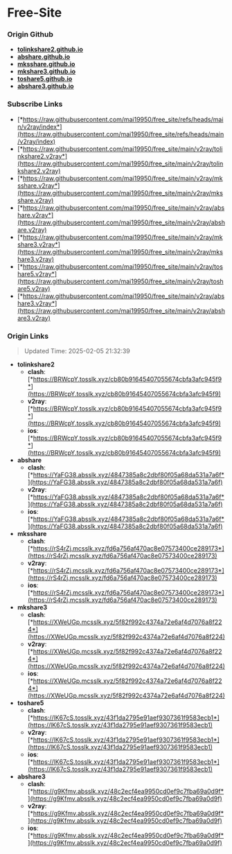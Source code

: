 # Free-Site

### Origin Github

- [**tolinkshare2.github.io**](https://github.com/tolinkshare2/tolinkshare2.github.io)
- [**abshare.github.io**](https://github.com/abshare/abshare.github.io)
- [**mksshare.github.io**](https://github.com/mksshare/mksshare.github.io)
- [**mkshare3.github.io**](https://github.com/mkshare3/mkshare3.github.io)
- [**toshare5.github.io**](https://github.com/toshare5/toshare5.github.io)
- [**abshare3.github.io**](https://github.com/abshare3/abshare3.github.io)

### Subscribe Links

- [*https://raw.githubusercontent.com/mai19950/free_site/refs/heads/main/v2ray/index*](https://raw.githubusercontent.com/mai19950/free_site/refs/heads/main/v2ray/index)
- [*https://raw.githubusercontent.com/mai19950/free_site/main/v2ray/tolinkshare2.v2ray*](https://raw.githubusercontent.com/mai19950/free_site/main/v2ray/tolinkshare2.v2ray)
- [*https://raw.githubusercontent.com/mai19950/free_site/main/v2ray/mksshare.v2ray*](https://raw.githubusercontent.com/mai19950/free_site/main/v2ray/mksshare.v2ray)
- [*https://raw.githubusercontent.com/mai19950/free_site/main/v2ray/abshare.v2ray*](https://raw.githubusercontent.com/mai19950/free_site/main/v2ray/abshare.v2ray)
- [*https://raw.githubusercontent.com/mai19950/free_site/main/v2ray/mkshare3.v2ray*](https://raw.githubusercontent.com/mai19950/free_site/main/v2ray/mkshare3.v2ray)
- [*https://raw.githubusercontent.com/mai19950/free_site/main/v2ray/toshare5.v2ray*](https://raw.githubusercontent.com/mai19950/free_site/main/v2ray/toshare5.v2ray)
- [*https://raw.githubusercontent.com/mai19950/free_site/main/v2ray/abshare3.v2ray*](https://raw.githubusercontent.com/mai19950/free_site/main/v2ray/abshare3.v2ray)

### Origin Links

> Updated Time: 2025-02-05 21:32:39

- **tolinkshare2**
  - **clash**: [*https://BRWcpY.tosslk.xyz/cb80b91645407055674cbfa3afc945f9*](https://BRWcpY.tosslk.xyz/cb80b91645407055674cbfa3afc945f9)
  - **v2ray**: [*https://BRWcpY.tosslk.xyz/cb80b91645407055674cbfa3afc945f9*](https://BRWcpY.tosslk.xyz/cb80b91645407055674cbfa3afc945f9)
  - **ios**: [*https://BRWcpY.tosslk.xyz/cb80b91645407055674cbfa3afc945f9*](https://BRWcpY.tosslk.xyz/cb80b91645407055674cbfa3afc945f9)
- **abshare**
  - **clash**: [*https://YaFG38.absslk.xyz/4847385a8c2dbf80f05a68da531a7a6f*](https://YaFG38.absslk.xyz/4847385a8c2dbf80f05a68da531a7a6f)
  - **v2ray**: [*https://YaFG38.absslk.xyz/4847385a8c2dbf80f05a68da531a7a6f*](https://YaFG38.absslk.xyz/4847385a8c2dbf80f05a68da531a7a6f)
  - **ios**: [*https://YaFG38.absslk.xyz/4847385a8c2dbf80f05a68da531a7a6f*](https://YaFG38.absslk.xyz/4847385a8c2dbf80f05a68da531a7a6f)
- **mksshare**
  - **clash**: [*https://rS4rZj.mcsslk.xyz/fd6a756af470ac8e07573400ce289173*](https://rS4rZj.mcsslk.xyz/fd6a756af470ac8e07573400ce289173)
  - **v2ray**: [*https://rS4rZj.mcsslk.xyz/fd6a756af470ac8e07573400ce289173*](https://rS4rZj.mcsslk.xyz/fd6a756af470ac8e07573400ce289173)
  - **ios**: [*https://rS4rZj.mcsslk.xyz/fd6a756af470ac8e07573400ce289173*](https://rS4rZj.mcsslk.xyz/fd6a756af470ac8e07573400ce289173)
- **mkshare3**
  - **clash**: [*https://XWeUGp.mcsslk.xyz/5f82f992c4374a72e6af4d7076a8f224*](https://XWeUGp.mcsslk.xyz/5f82f992c4374a72e6af4d7076a8f224)
  - **v2ray**: [*https://XWeUGp.mcsslk.xyz/5f82f992c4374a72e6af4d7076a8f224*](https://XWeUGp.mcsslk.xyz/5f82f992c4374a72e6af4d7076a8f224)
  - **ios**: [*https://XWeUGp.mcsslk.xyz/5f82f992c4374a72e6af4d7076a8f224*](https://XWeUGp.mcsslk.xyz/5f82f992c4374a72e6af4d7076a8f224)
- **toshare5**
  - **clash**: [*https://lK67cS.tosslk.xyz/43f1da2795e91aef9307361f9583ecb1*](https://lK67cS.tosslk.xyz/43f1da2795e91aef9307361f9583ecb1)
  - **v2ray**: [*https://lK67cS.tosslk.xyz/43f1da2795e91aef9307361f9583ecb1*](https://lK67cS.tosslk.xyz/43f1da2795e91aef9307361f9583ecb1)
  - **ios**: [*https://lK67cS.tosslk.xyz/43f1da2795e91aef9307361f9583ecb1*](https://lK67cS.tosslk.xyz/43f1da2795e91aef9307361f9583ecb1)
- **abshare3**
  - **clash**: [*https://g9Kfmv.absslk.xyz/48c2ecf4ea9950cd0ef9c7fba69a0d9f*](https://g9Kfmv.absslk.xyz/48c2ecf4ea9950cd0ef9c7fba69a0d9f)
  - **v2ray**: [*https://g9Kfmv.absslk.xyz/48c2ecf4ea9950cd0ef9c7fba69a0d9f*](https://g9Kfmv.absslk.xyz/48c2ecf4ea9950cd0ef9c7fba69a0d9f)
  - **ios**: [*https://g9Kfmv.absslk.xyz/48c2ecf4ea9950cd0ef9c7fba69a0d9f*](https://g9Kfmv.absslk.xyz/48c2ecf4ea9950cd0ef9c7fba69a0d9f)
